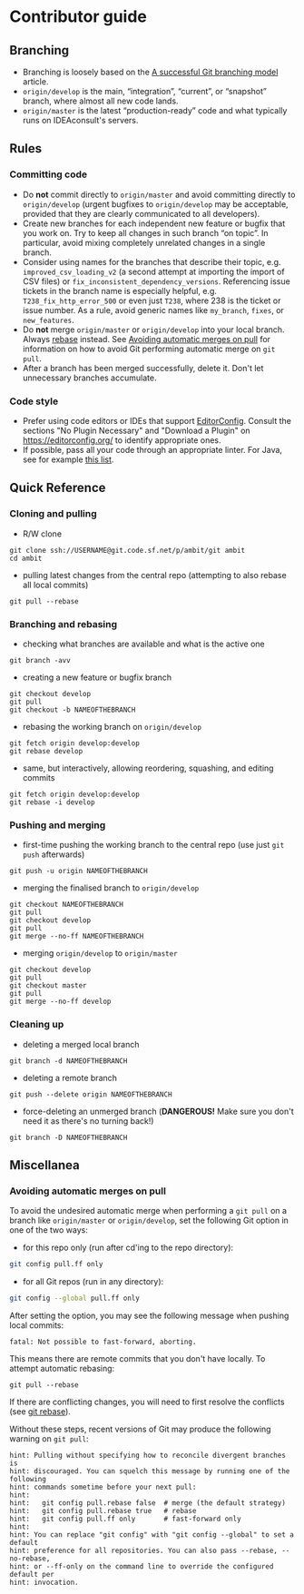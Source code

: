 # Contributor guide
## Branching
- Branching is loosely based on the [A successful Git branching model](https://nvie.com/posts/a-successful-git-branching-model/) article.
- `origin/develop` is the main, “integration”, “current”, or “snapshot” branch, where almost all new code lands.
- `origin/master` is the latest “production-ready” code and what typically runs on IDEAconsult's servers.
## Rules
### Committing code
- Do **not** commit directly to `origin/master` and avoid committing directly to `origin/develop` (urgent bugfixes to `origin/develop` may be acceptable, provided that they are clearly communicated to all developers).
- Create new branches for each independent new feature or bugfix that you work on. Try to keep all changes in such branch “on topic”. In particular, avoid mixing completely unrelated changes in a single branch.
- Consider using names for the branches that describe their topic, e.g. `improved_csv_loading_v2` (a second attempt at importing the import of CSV files) or `fix_inconsistent_dependency_versions`. Referencing issue tickets in the branch name is especially helpful, e.g. `T238_fix_http_error_500` or even just `T238`, where 238 is the ticket or issue number. As a rule, avoid generic names like `my_branch`, `fixes`, or `new_features`.
- Do **not** merge `origin/master` or `origin/develop` into your local branch. Always [rebase](https://git-scm.com/book/en/v2/Git-Branching-Rebasing) instead. See [Avoiding automatic merges on pull](#avoiding-automatic-merges-on-pull) for information on how to avoid Git performing automatic merge on `git pull`.
- After a branch has been merged successfully, delete it. Don't let unnecessary branches accumulate.
### Code style
* Prefer using code editors or IDEs that support [EditorConfig](https://editorconfig.org/). Consult the sections "No Plugin Necessary" and "Download a Plugin" on https://editorconfig.org/ to identify appropriate ones.
* If possible, pass all your code through an appropriate linter. For Java, see for example [this list](https://lightrun.com/java/top-10-java-linters/).
## Quick Reference
### Cloning and pulling
- R/W clone
```
git clone ssh://USERNAME@git.code.sf.net/p/ambit/git ambit
cd ambit
```

- pulling latest changes from the central repo (attempting to also rebase all local commits)
```
git pull --rebase
```

### Branching and rebasing
- checking what branches are available and what is the active one
```
git branch -avv
```

- creating a new feature or bugfix branch
```
git checkout develop
git pull
git checkout -b NAMEOFTHEBRANCH
```

- rebasing the working branch on `origin/develop`
```
git fetch origin develop:develop
git rebase develop
```

- same, but interactively, allowing reordering, squashing, and editing commits
```
git fetch origin develop:develop
git rebase -i develop
```

### Pushing and merging
- first-time pushing the working branch to the central repo (use just `git push` afterwards)
```
git push -u origin NAMEOFTHEBRANCH
```

- merging the finalised branch to `origin/develop`
```
git checkout NAMEOFTHEBRANCH
git pull
git checkout develop
git pull
git merge --no-ff NAMEOFTHEBRANCH
```

- merging `origin/develop` to `origin/master`
```
git checkout develop
git pull
git checkout master
git pull
git merge --no-ff develop
```

### Cleaning up
- deleting a merged local branch
```
git branch -d NAMEOFTHEBRANCH
```

- deleting a remote branch
```
git push --delete origin NAMEOFTHEBRANCH
```

- force-deleting an unmerged branch (**DANGEROUS!** Make sure you don't need it as there's no turning back!)
```
git branch -D NAMEOFTHEBRANCH
```

## Miscellanea
### Avoiding automatic merges on pull

To avoid the undesired automatic merge when performing a `git pull` on a branch like `origin/master` or `origin/develop`, set the following Git option in one of the two ways:

* for this repo only (run after cd'ing to the repo directory):
```sh
git config pull.ff only
```

* for all Git repos (run in any directory):
```sh
git config --global pull.ff only
```

After setting the option, you may see the following message when pushing local commits:
```
fatal: Not possible to fast-forward, aborting.
```

This means there are remote commits that you don't have locally. To attempt automatic rebasing:
```
git pull --rebase
```

If there are conflicting changes, you will need to first resolve the conflicts (see [git rebase](https://git-scm.com/docs/git-rebase)).

Without these steps, recent versions of Git may produce the following warning on `git pull`:
```
hint: Pulling without specifying how to reconcile divergent branches is
hint: discouraged. You can squelch this message by running one of the following
hint: commands sometime before your next pull:
hint:
hint:   git config pull.rebase false  # merge (the default strategy)
hint:   git config pull.rebase true   # rebase
hint:   git config pull.ff only       # fast-forward only
hint:
hint: You can replace "git config" with "git config --global" to set a default
hint: preference for all repositories. You can also pass --rebase, --no-rebase,
hint: or --ff-only on the command line to override the configured default per
hint: invocation.
```
